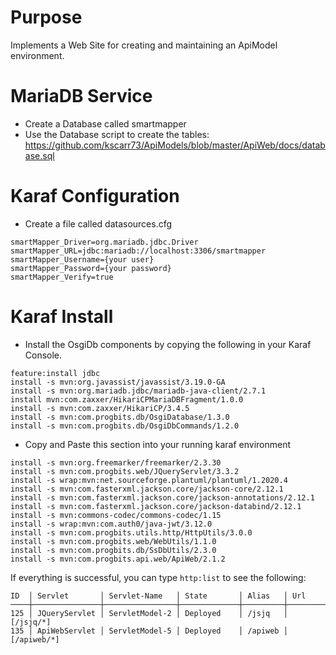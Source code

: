 # Purpose

Implements a Web Site for creating and maintaining an ApiModel environment.

# MariaDB Service

* Create a Database called smartmapper
* Use the Database script to create the tables: <https://github.com/kscarr73/ApiModels/blob/master/ApiWeb/docs/database.sql>

# Karaf Configuration

* Create a file called datasources.cfg

```
smartMapper_Driver=org.mariadb.jdbc.Driver
smartMapper_URL=jdbc:mariadb://localhost:3306/smartmapper
smartMapper_Username={your user}
smartMapper_Password={your password}
smartMapper_Verify=true
```

# Karaf Install

* Install the OsgiDb components by copying the following in your Karaf Console.

```
feature:install jdbc
install -s mvn:org.javassist/javassist/3.19.0-GA
install -s mvn:org.mariadb.jdbc/mariadb-java-client/2.7.1
install mvn:com.zaxxer/HikariCPMariaDBFragment/1.0.0
install -s mvn:com.zaxxer/HikariCP/3.4.5
install -s mvn:com.progbits.db/OsgiDatabase/1.3.0
install -s mvn:com.progbits.db/OsgiDbCommands/1.2.0
```

* Copy and Paste this section into your running karaf environment

```
install -s mvn:org.freemarker/freemarker/2.3.30
install -s mvn:com.progbits.web/JQueryServlet/3.3.2
install -s wrap:mvn:net.sourceforge.plantuml/plantuml/1.2020.4
install -s mvn:com.fasterxml.jackson.core/jackson-core/2.12.1
install -s mvn:com.fasterxml.jackson.core/jackson-annotations/2.12.1
install -s mvn:com.fasterxml.jackson.core/jackson-databind/2.12.1
install -s mvn:commons-codec/commons-codec/1.15
install -s wrap:mvn:com.auth0/java-jwt/3.12.0
install -s mvn:com.progbits.utils.http/HttpUtils/3.0.0
install -s mvn:com.progbits.web/WebUtils/1.1.0
install -s mvn:com.progbits.db/SsDbUtils/2.3.0
install -s mvn:com.progbits.api.web/ApiWeb/2.1.2
```

If everything is successful, you can type `http:list` to see the following:

```
ID  │ Servlet       │ Servlet-Name   │ State       │ Alias   │ Url
────┼───────────────┼────────────────┼─────────────┼─────────┼────────────
125 │ JQueryServlet │ ServletModel-2 │ Deployed    │ /jsjq   │ [/jsjq/*]
135 │ ApiWebServlet │ ServletModel-5 │ Deployed    │ /apiweb │ [/apiweb/*]
```
